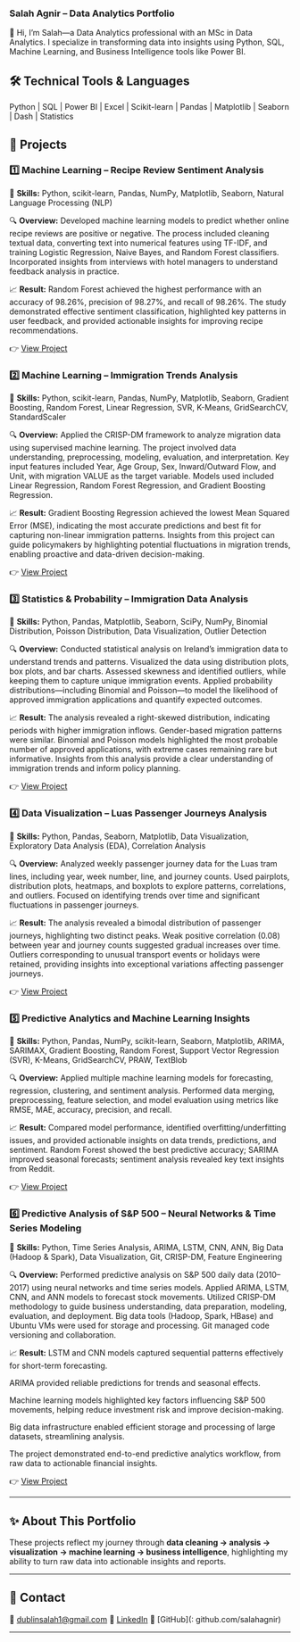 
### Salah Agnir – Data Analytics Portfolio

👋 Hi, I’m Salah—a Data Analytics professional with an MSc in Data Analytics. I specialize in transforming data into insights using Python, SQL, Machine Learning, and Business Intelligence tools like Power BI.

## 🛠 Technical Tools & Languages
Python | SQL | Power BI | Excel | Scikit-learn | Pandas | Matplotlib | Seaborn | Dash | Statistics


## 🔹 Projects

### 1️⃣ Machine Learning – Recipe Review Sentiment Analysis

📌 **Skills:** Python, scikit-learn, Pandas, NumPy, Matplotlib, Seaborn, Natural Language Processing (NLP)

🔍 **Overview:** Developed machine learning models to predict whether online recipe reviews are positive or negative. The process included cleaning textual data, converting text into numerical features using TF-IDF, and training Logistic Regression, Naive Bayes, and Random Forest classifiers. Incorporated insights from interviews with hotel managers to understand feedback analysis in practice.

📈 **Result:** Random Forest achieved the highest performance with an accuracy of 98.26%, precision of 98.27%, and recall of 98.26%. The study demonstrated effective sentiment classification, highlighted key patterns in user feedback, and provided actionable insights for improving recipe recommendations.

👉  [View Project](https://colab.research.google.com/drive/12ZWXfzEpGIOCg3jKHxfQnxy2vgHsFUYz)


### 2️⃣ Machine Learning – Immigration Trends Analysis

📌 **Skills:** Python, scikit-learn, Pandas, NumPy, Matplotlib, Seaborn, Gradient Boosting, Random Forest, Linear Regression, SVR, K-Means, GridSearchCV, StandardScaler

🔍 **Overview:** Applied the CRISP-DM framework to analyze migration data using supervised machine learning. The project involved data understanding, preprocessing, modeling, evaluation, and interpretation. Key input features included Year, Age Group, Sex, Inward/Outward Flow, and Unit, with migration VALUE as the target variable. Models used included Linear Regression, Random Forest Regression, and Gradient Boosting Regression.

📈 **Result:** Gradient Boosting Regression achieved the lowest Mean Squared Error (MSE), indicating the most accurate predictions and best fit for capturing non-linear immigration patterns. Insights from this project can guide policymakers by highlighting potential fluctuations in migration trends, enabling proactive and data-driven decision-making.

👉 [View Project](https://colab.research.google.com/drive/1N1IY3akjGTTJjBG-Z5q1MXLEv6cJDEEp)


### 3️⃣ Statistics & Probability – Immigration Data Analysis

📌 **Skills:** Python, Pandas, Matplotlib, Seaborn, SciPy, NumPy, Binomial Distribution, Poisson Distribution, Data Visualization, Outlier Detection

🔍 **Overview:** Conducted statistical analysis on Ireland’s immigration data to understand trends and patterns. Visualized the data using distribution plots, box plots, and bar charts. Assessed skewness and identified outliers, while keeping them to capture unique immigration events. Applied probability distributions—including Binomial and Poisson—to model the likelihood of approved immigration applications and quantify expected outcomes.

📈 **Result:** The analysis revealed a right-skewed distribution, indicating periods with higher immigration inflows. Gender-based migration patterns were similar. Binomial and Poisson models highlighted the most probable number of approved applications, with extreme cases remaining rare but informative. Insights from this analysis provide a clear understanding of immigration trends and inform policy planning.

👉 [View Project](https://colab.research.google.com/drive/1E75nrQOf0C73kEJlL7MWiWB_mU7kEOdA)


### 4️⃣ Data Visualization – Luas Passenger Journeys Analysis

📌 **Skills:** Python, Pandas, Seaborn, Matplotlib, Data Visualization, Exploratory Data Analysis (EDA), Correlation Analysis

🔍 **Overview:** Analyzed weekly passenger journey data for the Luas tram lines, including year, week number, line, and journey counts. Used pairplots, distribution plots, heatmaps, and boxplots to explore patterns, correlations, and outliers. Focused on identifying trends over time and significant fluctuations in passenger journeys.

📈 **Result:** The analysis revealed a bimodal distribution of passenger journeys, highlighting two distinct peaks. Weak positive correlation (0.08) between year and journey counts suggested gradual increases over time. Outliers corresponding to unusual transport events or holidays were retained, providing insights into exceptional variations affecting passenger journeys.

👉 [View Project](https://colab.research.google.com/drive/1XkW8bCykkI_q8kQjX8p_ObdM43OGYZ_y)


### 5️⃣ Predictive Analytics and Machine Learning Insights

📌 **Skills:** Python, Pandas, NumPy, scikit-learn, Seaborn, Matplotlib, ARIMA, SARIMAX, Gradient Boosting, Random Forest, Support Vector Regression (SVR), K-Means, GridSearchCV, PRAW, TextBlob

🔍 **Overview:** Applied multiple machine learning models for forecasting, regression, clustering, and sentiment analysis. Performed data merging, preprocessing, feature selection, and model evaluation using metrics like RMSE, MAE, accuracy, precision, and recall.

📈 **Result:** Compared model performance, identified overfitting/underfitting issues, and provided actionable insights on data trends, predictions, and sentiment. Random Forest showed the best predictive accuracy; SARIMA improved seasonal forecasts; sentiment analysis revealed key text insights from Reddit.

👉 [View Project](https://colab.research.google.com/drive/1_DlYWFTFwfgyvYR5VhJpcTWtfIbP8qoe)


### 6️⃣ Predictive Analysis of S&P 500 – Neural Networks & Time Series Modeling

📌 **Skills:** Python, Time Series Analysis, ARIMA, LSTM, CNN, ANN, Big Data (Hadoop & Spark), Data Visualization, Git, CRISP-DM, Feature Engineering

🔍 **Overview:** Performed predictive analysis on S&P 500 daily data (2010–2017) using neural networks and time series models. Applied ARIMA, LSTM, CNN, and ANN models to forecast stock movements. Utilized CRISP-DM methodology to guide business understanding, data preparation, modeling, evaluation, and deployment. Big data tools (Hadoop, Spark, HBase) and Ubuntu VMs were used for storage and processing. Git managed code versioning and collaboration.


📈 **Result:** LSTM and CNN models captured sequential patterns effectively for short-term forecasting.

ARIMA provided reliable predictions for trends and seasonal effects.

Machine learning models highlighted key factors influencing S&P 500 movements, helping reduce investment risk and improve decision-making.

Big data infrastructure enabled efficient storage and processing of large datasets, streamlining analysis.

The project demonstrated end-to-end predictive analytics workflow, from raw data to actionable financial insights.

👉 [View Project](https://colab.research.google.com/drive/1a97adVHGVFmy46aXisEfIDT5f48EmPp_)


---

## ✨ About This Portfolio

These projects reflect my journey through **data cleaning → analysis → visualization → machine learning → business intelligence**, highlighting my ability to turn raw data into actionable insights and reports.

---

## 🔹 Contact

📧 [dublinsalah1@gmail.com](dublinsalah1@gmail.com)
🔗 [LinkedIn](linkedin.com/in/salah-agnir)
🔗 [GitHub](: github.com/salahagnir)


---


